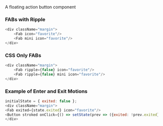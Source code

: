 A floating action button component

### FABs with Ripple

```js
<div className="margin">
    <Fab icon="favorite"/>
    <Fab mini icon="favorite"/>                      
</div>
```

### CSS Only FABs

```js
<div className="margin">
    <Fab ripple={false} icon="favorite"/>
    <Fab ripple={false} mini icon="favorite"/>                      
</div>
```

### Example of Enter and Exit Motions

```js
initialState = { exited: false };
<div className="margin">
<Fab exited={state.exited} icon="favorite"/>
<Button stroked onClick={() => setState(prev => ({exited: !prev.exited}))}>Toggle Exited</Button>
</div>
```